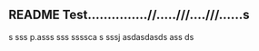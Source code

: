 ## README Test...............//.....///....///......s
s
sss
p.asss
sss
ssssca
s
sssj
asdasdasds
ass
ds

